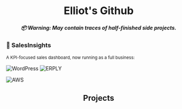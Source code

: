 <h1 align="center">
  Elliot's Github
  <h5 align="center">
    📦 Warning: May contain traces of half-finished side projects.
  </h5>
</h1>

### 💼 SalesInsights
<sub>A KPI-focused sales dashboard, now running as a full business:  

![WordPress](https://img.shields.io/badge/WordPress-21759B?style=for-the-badge&logo=wordpress&logoColor=white)
![ERPLY](https://img.shields.io/badge/ERPLY-0067F8?style=for-the-badge)

![AWS](https://img.shields.io/badge/AWS-232F3E?style=for-the-badge&logo=amazonwebservices)


<h2 align="center">Projects</h2>

